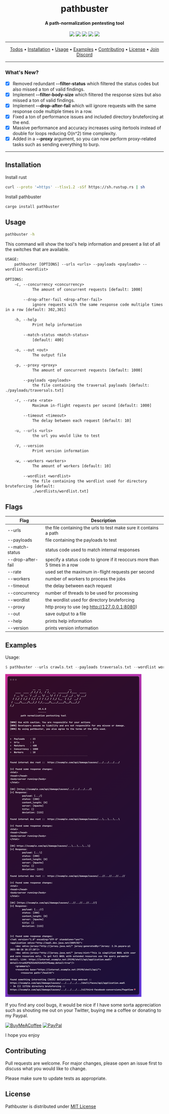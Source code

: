 
<h1 align="center">pathbuster
  <br>
</h1>

<h4 align="center">A path-normalization pentesting tool</h4>

<p align="center">
  <a href="/LICENSE"><img src="https://img.shields.io/badge/license-MIT-blue.svg"/></a>
  <a href="https://www.rust-lang.org/"><img src="https://camo.githubusercontent.com/2ed8a73e5c5d21391f6dfc3ed93f70470c1d4ccf32824d96f943420163df9963/68747470733a2f2f696d672e736869656c64732e696f2f62616467652f4c616e67756167652d527573742d3138313731373f636f6c6f723d726564"/></a>
  <a href="https://github.com/ethicalhackingplayground/pathmbuster/issues"><img src="https://img.shields.io/badge/contributions-welcome-brightgreen.svg?style=flat"></a>
  <a href="https://twitter.com/z0idsec"><img src="https://img.shields.io/twitter/follow/z0idsec.svg?logo=twitter"></a>
  <a href="https://discord.gg/MQWCem5b"><img src="https://img.shields.io/discord/862900124740616192.svg?logo=discord"></a>
  <br>
</p>

---

<p align="center">
  <a href="#todos">Todos</a> •
  <a href="#installation">Installation</a> •
  <a href="#usage">Usage</a> •
  <a href="#examples">Examples</a> •
  <a href="#contributing">Contributing</a> •
  <a href="#license">License</a> •
  <a href="https://discord.gg/MQWCem5b">Join Discord</a> 
</p>

---

### What's New?

- [x] Removed redundant **--filter-status** which filtered the status codes but also missed a ton of valid findings.
- [x] Implement **--filter-body-size** which filtered the response sizes but also missed a ton of valid findings.
- [x] Implement **--drop-after-fail** which will ignore requests with the same response code multiple times in a row.
- [x] Fixed a ton of performance issues and included directory bruteforcing at the end.
- [x] Massive performance and accuracy increases using itertools instead of double for loops reducing O(n^2) time complexity.
- [x] Added in a **--proxy** argument, so you can now perform proxy-related tasks such as sending everything to burp.
---

## Installation

Install rust

```bash
curl --proto '=https' --tlsv1.2 -sSf https://sh.rustup.rs | sh
```

Install pathbuster

```bash
cargo install pathbuster
```


## Usage

```bash
pathbuster -h
```

This command will show the tool's help information and present a list of all the switches that are available.

```
USAGE:
    pathbuster [OPTIONS] --urls <urls> --payloads <payloads> --wordlist <wordlist>

OPTIONS:
    -c, --concurrency <concurrency>
            The amount of concurrent requests [default: 1000]

        --drop-after-fail <drop-after-fail>
            ignore requests with the same response code multiple times in a row [default: 302,301]

    -h, --help
            Print help information

        --match-status <match-status>
            [default: 400]

    -o, --out <out>
            The output file

    -p, --proxy <proxy>
            The amount of concurrent requests [default: 1000]

        --payloads <payloads>
            the file containing the traversal payloads [default: ./payloads/traversals.txt]

    -r, --rate <rate>
            Maximum in-flight requests per second [default: 1000]

        --timeout <timeout>
            The delay between each request [default: 10]

    -u, --urls <urls>
            the url you would like to test

    -V, --version
            Print version information

    -w, --workers <workers>
            The amount of workers [default: 10]

        --wordlist <wordlist>
            the file containing the wordlist used for directory bruteforcing [default:
            ./wordlists/wordlist.txt]
```

## Flags

| Flag             | Description                                                                |
| ----------------- | ------------------------------------------------------------------ |
| --urls | the file containing the urls to test make sure it contains a path
| --payloads | file containing the payloads to test |
| --match-status |  status code used to match internal responses |
| --drop-after-fail |  specify a status code to ignore if it reoccurs more than 5 times in a row  |
| --rate | used set the maximum in-flight requests per second |
| --workers | number of workers to process the jobs |
| --timeout | the delay between each request |
| --concurrency | number of threads to be used for processing |
| --wordlist | the wordlist used for directory bruteforcing |
| --proxy | http proxy to use (eg http://127.0.0.1:8080) |
| --out | save output to a file |
| --help | prints help information |
| --version | prints version information |

## Examples

Usage:

```rust
$ pathbuster --urls crawls.txt --payloads traversals.txt --wordlist wordlist.txt -o output.txt
```

![Screenshot](screenshots/screenshot.png)


If you find any cool bugs, it would be nice if I have some sorta appreciation such as shouting me out on your Twitter, buying me a coffee or donating to my Paypal.
  
[![BuyMeACoffee](https://img.shields.io/badge/Buy%20Me%20a%20Coffee-ffdd00?style=for-the-badge&logo=buy-me-a-coffee&logoColor=black)](https://www.buymeacoffee.com/SBhULWm) [![PayPal](https://img.shields.io/badge/PayPal-00457C?style=for-the-badge&logo=paypal&logoColor=white)](https://www.paypal.com/paypalme/cyberlixpty)

I hope you enjoy

## Contributing

Pull requests are welcome. For major changes, please open an issue first
to discuss what you would like to change.

Please make sure to update tests as appropriate.


## License

Pathbuster is distributed under [MIT License](https://github.com/ethicalhackingplayground/pathbuster/blob/main/LICENSE)